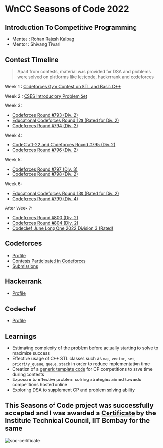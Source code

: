 # WnCC Seasons of Code 2022

## Introduction To Competitive Programming

- Mentee : Rohan Rajesh Kalbag
- Mentor : Shivang Tiwari

## Contest Timeline
> Apart from contests, material was provided for DSA and problems were solved on platforms like leetcode, hackerrank and codeforces


Week 1 : [Codeforces Gym Contest on STL and Basic C++](https://github.com/rohankalbag/Intro-To-Competitive-Programming/tree/main/Week%201)


Week 2 : [CSES Introductory Problem Set](https://github.com/rohankalbag/Intro-To-Competitive-Programming/tree/main/Week%202)


Week 3: 
- [Codeforces Round #793 (Div. 2)](https://codeforces.com/contest/1682)
- [Educational Codeforces Round 129 (Rated for Div. 2)](https://codeforces.com/contest/1681)
- [Codeforces Round #794 (Div. 2)](https://codeforces.com/contest/1686)


Week 4: 
- [CodeCraft-22 and Codeforces Round #795 (Div. 2)](https://codeforces.com/contest/1691)
- [Codeforces Round #796 (Div. 2)](https://codeforces.com/contest/1688)


Week 5:
- [Codeforces Round #797 (Div. 3)](https://codeforces.com/contest/1690)
- [Codeforces Round #798 (Div. 2)](https://codeforces.com/contest/1689)


Week 6:
- [Educational Codeforces Round 130 (Rated for Div. 2)](https://codeforces.com/contest/1697)
- [Codeforces Round #799 (Div. 4)](https://codeforces.com/contest/1692)


After Week 7:
- [Codeforces Round #800 (Div. 2)](https://codeforces.com/contest/1694)
- [Codeforces Round #804 (Div. 2)](https://codeforces.com/contest/1699)
- [Codechef June Long One 2022 Division 3 (Rated)](https://www.codechef.com/JUNE221C)

## Codeforces
- [Profile](https://codeforces.com/profile/rohanrkalbag)
- [Contests Participated in Codeforces](https://codeforces.com/contests/with/rohanrkalbag)
- [Submissions](https://codeforces.com/submissions/rohanrkalbag)

## Hackerrank
- [Profile](https://www.hackerrank.com/kalbag_rohan_r)

## Codechef
- [Profile](https://www.codechef.com/users/rohankalbag)
## Learnings 
- Estimating complexity of the problem before actually starting to solve to maximize success
- Effective usage of C++ STL classes such as `map`, `vector`, `set`, `priority_queue`, `queue`, `stack` in order to reduce implementation time
- Creation of a [generic template code](https://github.com/rohankalbag/Intro-To-Competitive-Programming/blob/main/generic.cpp) for CP competitions to save time during contests
- Exposure to effective problem solving strategies aimed towards competitions hosted online
- Exploring DSA to supplement CP and problem solving ability

## This Seasons of Code project was successfully accepted and I was awarded a [Certificate](https://github.com/rohankalbag/Intro-To-Competitive-Programming/blob/main/soc-certificate.png) by the Institute Technical Council, IIT Bombay for the same

![soc-certificate](https://user-images.githubusercontent.com/46604893/194545460-f350f23b-3e1c-4cbb-beb4-bbc11782f8c5.png)

